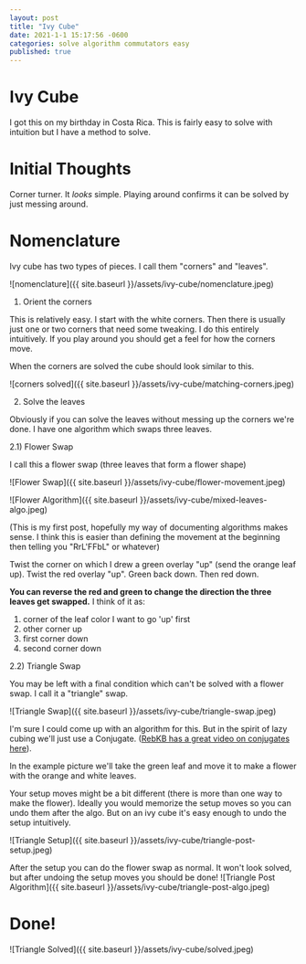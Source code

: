 ```yaml
---
layout: post
title: "Ivy Cube"
date: 2021-1-1 15:17:56 -0600
categories: solve algorithm commutators easy
published: true
---
```


# Ivy Cube

I got this on my birthday in Costa Rica. This is fairly easy to solve with intuition but I have a method to solve.

# Initial Thoughts

Corner turner. It *looks* simple. Playing around confirms it can be solved by just messing around.

# Nomenclature

Ivy cube has two types of pieces. I call them "corners" and "leaves".

![nomenclature]({{ site.baseurl }}/assets/ivy-cube/nomenclature.jpeg)


1) Orient the corners

This is relatively easy. I start with the white corners. Then there is usually just one or two corners that need some tweaking. I do this entirely intuitively. If you play around you should get a feel for how the corners move.

When the corners are solved the cube should look similar to this.

![corners solved]({{ site.baseurl }}/assets/ivy-cube/matching-corners.jpeg)

2) Solve the leaves

Obviously if you can solve the leaves without messing up the corners we're done.  I have one algorithm which swaps three leaves.

2.1) Flower Swap

I call this a flower swap (three leaves that form a flower shape)

![Flower Swap]({{ site.baseurl }}/assets/ivy-cube/flower-movement.jpeg)

![Flower Algorithm]({{ site.baseurl }}/assets/ivy-cube/mixed-leaves-algo.jpeg)

(This is my first post, hopefully my way of documenting algorithms makes sense. I think this is easier than defining the movement at the beginning then telling you "RrL'FFbL" or whatever)

Twist the corner on which I drew a green overlay "up" (send the orange leaf up). Twist the red overlay "up". Green back down. Then red down.

**You can reverse the red and green to change the direction the three leaves get swapped.**
I think of it as:

  1. corner of the leaf color I want to go 'up' first
  2. other corner up
  3. first corner down
  4. second corner down

2.2) Triangle Swap

You may be left with a final condition which can't be solved with a flower swap. I call it a "triangle" swap. 

![Triangle Swap]({{ site.baseurl }}/assets/ivy-cube/triangle-swap.jpeg)

I'm sure I could come up with an algorithm for this. But in the spirit of lazy cubing we'll just use a Conjugate. ([RebKB has a great video on conjugates here](https://youtu.be/3WLb0VddFNg)).

In the example picture we'll take the green leaf and move it to make a flower with the orange and white leaves.

Your setup moves might be a bit different (there is more than one way to make the flower). Ideally you would memorize the setup moves so you can undo them after the algo. But on an ivy cube it's easy enough to undo the setup intuitively.

![Triangle Setup]({{ site.baseurl }}/assets/ivy-cube/triangle-post-setup.jpeg)

After the setup you can do the flower swap as normal. It won't look solved, but after undoing the setup moves you should be done!
![Triangle Post Algorithm]({{ site.baseurl }}/assets/ivy-cube/triangle-post-algo.jpeg)

# Done!
![Triangle Solved]({{ site.baseurl }}/assets/ivy-cube/solved.jpeg)